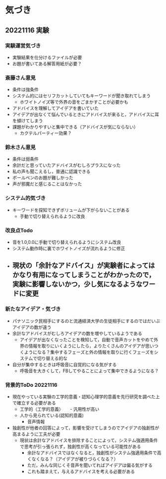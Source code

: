 # 気づき
## 20221116 実験
### 実験運営気づき
- 実験結果を仕分けるファイルが必要
- お題が書いてある解答用紙が必要？

### 斎藤さん意見
- 条件は強条件
- システム的にはセリフカットしていてもキーワードが聞き取れてしまう
  - ホワイトノイズ等で外界の音をごまかすことが必要かも
- アドバイスを理解してアイデアを書いていた
- アイデアが出なくて悩んでいるときにアドバイスが来ると，アドバイスに耳を傾けてしまう
- 課題がわかりやすいと集中できる（アドバイスが気にならない）
  - カクテルパーティー効果？
### 鈴木さん意見
- 条件は弱条件
- 余計だと思っていたアドバイスがむしろプラスになった
- 私の声も聞こえるし，普通に認識できる
- ボールペンのお題が難しかった
- 声が邪魔だと感じることはなかった
### システム的気づき
- キーワードを探知できずボリュームが下がらないことがある
  - 手動で切り替えられるように改良
### 改良点Todo
- 音を1.0,0.0に手動で切り替えられるようにシステム改良
- システム動作時に裏でホワイトノイズが流れるように修正
- 現状の「余計なアドバイス」が実験者によってはかなり有用になってしまうことがわかったので，実験に影響しないかつ，少し気になるようなワードに変更
  - 
### 新たなアイデア・気づき
- パナソニック民相手にするのと流通経済大学の生徒相手にするのではだいぶアイデアの数が違う
- 余計なアドバイスがむしろアイデアの数を増やしているようである
  - アイデアが出なくなったことを検知して，自動で音声カットをやめて外界の情報を取りにいくようにしたら，よりたくさんのアイデアが思いつくようになる？集中するフェーズと外の情報を取りに行くフェーズをシステムで切り替える的な
- 自分が集中するときは呼吸音に自覚的になる気がする
  - 呼吸音を大きくして，FBしてやることによって集中できるようになる？
### 背景的ToDo 20221116
- 現在やっている実験の工学的意義・認知心理学的意義を先行研究を調べた上で確立する必要がある
  - 工学的（工学的意義）
　  - 汎用性が高い
  - 人から見られている(認知的意義)
    - 音声情報
- 独創性が他者の回答によって，影響を受けてしまうのでアイデアの独創性が高まるように工夫が必要
  - 現状は余計なアドバイスを排除することによって，システム強適用条件で思考が引っ張られず，独創性が高くなっている可能性がある
    - 余計なアドバイスではなくなると，独創性がシステム強適用条件で高くなくなる？（アイデアが被りづらくなる？）
    - ただ，みんな同じくそ音声を聞いてればアイデアは偏る気がする
    - これも踏まえて，与えるアドバイスを考える必要がある
